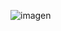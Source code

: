 ![imagen](https://github.com/sofi131/pokemonweb/assets/91051075/388d8043-814e-4abc-b1ca-e39d6b6308ef)


